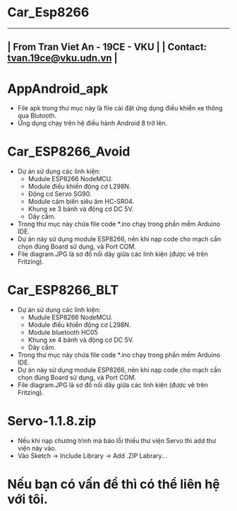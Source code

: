 # Car_Esp8266
----------------------------------
| From Tran Viet An - 19CE - VKU |
| Contact: tvan.19ce@vku.udn.vn  |
----------------------------------

# AppAndroid_apk
- File apk trong thư mục này là file cài đặt ứng dụng điều khiển xe thông qua Blutooth.
- Ứng dụng chạy trên hệ điều hành Android 8 trở lên.

# Car_ESP8266_Avoid
- Dự án sử dụng các linh kiện: 
  + Mudule ESP8266 NodeMCU.
  + Module điều khiển động cơ L298N.
  + Động cơ Servo SG90.
  + Module cảm biến siêu âm HC-SR04.
  + Khung xe 3 bánh và động cơ DC 5V.
  + Dây cắm.
- Trong thư mục này chứa file code *.ino chạy trong phần mềm Arduino IDE.
- Dự án này sử dụng module ESP8266, nên khi nạp code cho mạch cần chọn đúng Board sử dụng, và Port COM.
- File diagram.JPG là sơ đồ nối dây giữa các linh kiện (được vẽ trên Fritzing).

# Car_ESP8266_BLT
- Dự án sử dụng các linh kiện: 
  + Mudule ESP8266 NodeMCU.
  + Module điều khiển động cơ L298N.
  + Module bluetooth HC05
  + Khung xe 4 bánh và động cơ DC 5V.
  + Dây cắm.
- Trong thư mục này chứa file code *.ino chạy trong phần mềm Arduino IDE.
- Dự án này sử dụng module ESP8266, nên khi nạp code cho mạch cần chọn đúng Board sử dụng, và Port COM.
- File diagram.JPG là sơ đồ nối dây giữa các linh kiện (được vẽ trên Fritzing).

# Servo-1.1.8.zip
- Nếu khi nạp chương trình mà báo lỗi thiếu thư viện Servo thì add thư viện này vào.
- Vào Sketch -> Include Library -> Add .ZIP Labrary...

# Nếu bạn có vấn đề thì có thể liên hệ với tôi.
